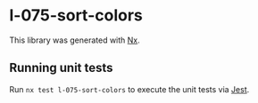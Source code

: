 # l-075-sort-colors

This library was generated with [Nx](https://nx.dev).

## Running unit tests

Run `nx test l-075-sort-colors` to execute the unit tests via [Jest](https://jestjs.io).
